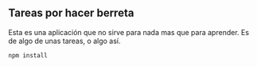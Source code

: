 ## Tareas por hacer berreta

Esta es una aplicación que no sirve para nada mas que para aprender. Es de algo de unas tareas, o algo así.

```
npm install
```